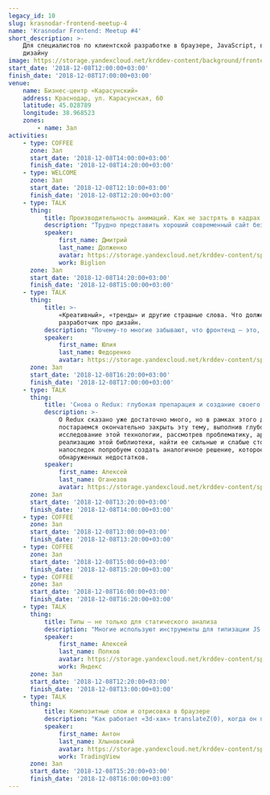 ```yaml
---
legacy_id: 10
slug: krasnodar-frontend-meetup-4
name: 'Krasnodar Frontend: Meetup #4'
short_description: >-
    Для специалистов по клиентской разработке в браузере, JavaScript, вёрстке и
    дизайну
image: https://storage.yandexcloud.net/krddev-content/background/frontend.jpg
start_date: '2018-12-08T12:00:00+03:00'
finish_date: '2018-12-08T17:00:00+03:00'
venue:
    name: Бизнес-центр «Карасунский»
    address: Краснодар, ул. Карасунская, 60
    latitude: 45.028789
    longitude: 38.968523
    zones:
        - name: Зал
activities:
    - type: COFFEE
      zone: Зал
      start_date: '2018-12-08T14:00:00+03:00'
      finish_date: '2018-12-08T14:20:00+03:00'
    - type: WELCOME
      zone: Зал
      start_date: '2018-12-08T12:10:00+03:00'
      finish_date: '2018-12-08T12:20:00+03:00'
    - type: TALK
      thing:
          title: Производительность анимаций. Как не застрять в кадрах.
          description: "Трудно представить хороший современный сайт без анимации. Часто приходится поломать голову над реализацией той или иной идеи дизайнера.\r\n\r\nКак добиться желаемого результата и не выбиться из сил? Какой подход выбрать? Чистый CSS, изменение стилей через JS или пора задействовать Canvas? Что будет работать быстрее? Где посмотреть производительность?\r\n\r\nЯ постараюсь ответить на все эти вопросы и наглядно продемонстрировать преимущества разных подходов."
          speaker:
              first_name: Дмитрий
              last_name: Долженко
              avatar: https://storage.yandexcloud.net/krddev-content/speakers%2Fdmitry-dolchenko.jpeg
              work: Biglion
      zone: Зал
      start_date: '2018-12-08T14:20:00+03:00'
      finish_date: '2018-12-08T15:00:00+03:00'
    - type: TALK
      thing:
          title: >-
              «Креативный», «тренды» и другие страшные слова. Что должен знать
              разработчик про дизайн.
          description: "Почему-то многие забывают, что фронтенд — это, прежде всего, междисциплинарная среда. Поэтому мы поговорим об основных приемах дизайна и как они работают, а также как овладеть этой стороной силы, если ты технарь и/или вообще не понимаешь зачем «делать красиво».\r\n\r\nКаких навыков не хватает разработчику, чтобы создавать качественные продукты самостоятельно? Как развить эстетическое видение (и зачем)? И почему логика не нужна?\r\n\r\nДелай дизайн, словно тебя никто не видит."
          speaker:
              first_name: Юлия
              last_name: Федоренко
              avatar: https://storage.yandexcloud.net/krddev-content/speakers%2Fyula-fedorenko.jpeg
      zone: Зал
      start_date: '2018-12-08T16:20:00+03:00'
      finish_date: '2018-12-08T17:00:00+03:00'
    - type: TALK
      thing:
          title: 'Снова о Redux: глубокая препарация и создание своего франкенштейна'
          description: >-
              О Redux сказано уже достаточно много, но в рамках этого доклада мы
              постараемся окончательно закрыть эту тему, выполнив глубокое
              исследование этой технологии, рассмотрев проблематику, архитектуру и
              реализацию этой библиотеки, найти ее сильные и слабые стороны, и
              напоследок попробуем создать аналогичное решение, которое было бы лишено
              обнаруженных недостатков.
          speaker:
              first_name: Алексей
              last_name: Оганезов
              avatar: https://storage.yandexcloud.net/krddev-content/speakers%2Falex-oganezov.jpeg
      zone: Зал
      start_date: '2018-12-08T13:20:00+03:00'
      finish_date: '2018-12-08T14:00:00+03:00'
    - type: COFFEE
      zone: Зал
      start_date: '2018-12-08T13:00:00+03:00'
      finish_date: '2018-12-08T13:20:00+03:00'
    - type: COFFEE
      zone: Зал
      start_date: '2018-12-08T15:00:00+03:00'
      finish_date: '2018-12-08T15:20:00+03:00'
    - type: COFFEE
      zone: Зал
      start_date: '2018-12-08T16:00:00+03:00'
      finish_date: '2018-12-08T16:20:00+03:00'
    - type: TALK
      thing:
          title: Типы – не только для статического анализа
          description: "Многие используют инструменты для типизации JS кода, а потом пишут еще много кода для разного рода проверок, документирования и подобных сопутствующих вещей. Так может хватит дублировать информацию?\r\n\r\nПоговорим о том, как этого можно написать минимум кода и получить максимум пользы. Опыт одного ленивого разработчика"
          speaker:
              first_name: Алексей
              last_name: Попков
              avatar: https://storage.yandexcloud.net/krddev-content/speakers%2Faleks-popkov.jpeg
              work: Яндекс
      zone: Зал
      start_date: '2018-12-08T12:20:00+03:00'
      finish_date: '2018-12-08T13:00:00+03:00'
    - type: TALK
      thing:
          title: Композитные слои и отрисовка в браузере
          description: "Как работает «3d-хак» translateZ(0), когда он помогает, а когда мешает. Для чего нужен CSS Containment? Как заставить страницу скроллиться на 60 fps (или хотя бы чуть пободрее)?\r\n\r\nНемного матчасти и много практики."
          speaker:
              first_name: Антон
              last_name: Хлыновский
              avatar: https://storage.yandexcloud.net/krddev-content/speakers%2Fanton-hlinovskiy.jpeg
              work: TradingView
      zone: Зал
      start_date: '2018-12-08T15:20:00+03:00'
      finish_date: '2018-12-08T16:00:00+03:00'
---
```

